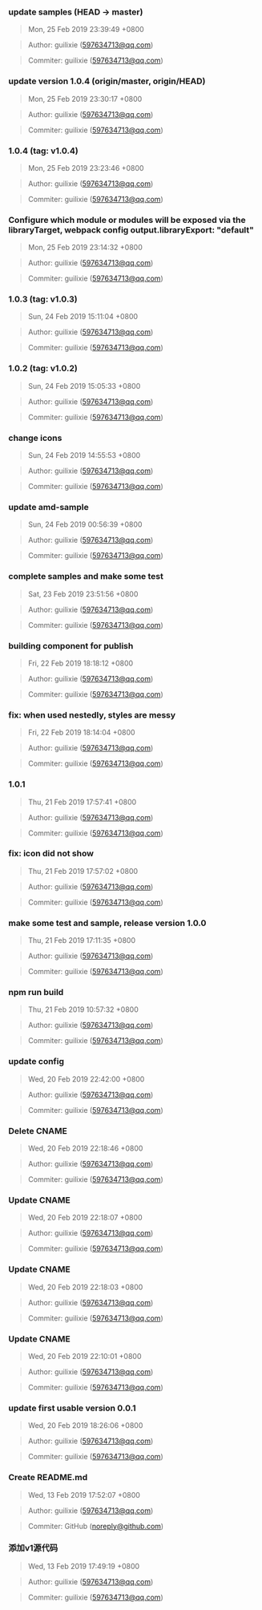 ### update samples (HEAD -> master)
>Mon, 25 Feb 2019 23:39:49 +0800

>Author: guilixie (597634713@qq.com)

>Commiter: guilixie (597634713@qq.com)




### update version 1.0.4 (origin/master, origin/HEAD)
>Mon, 25 Feb 2019 23:30:17 +0800

>Author: guilixie (597634713@qq.com)

>Commiter: guilixie (597634713@qq.com)




### 1.0.4 (tag: v1.0.4)
>Mon, 25 Feb 2019 23:23:46 +0800

>Author: guilixie (597634713@qq.com)

>Commiter: guilixie (597634713@qq.com)




### Configure which module or modules will be exposed via the libraryTarget, webpack config output.libraryExport: "default"
>Mon, 25 Feb 2019 23:14:32 +0800

>Author: guilixie (597634713@qq.com)

>Commiter: guilixie (597634713@qq.com)




### 1.0.3 (tag: v1.0.3)
>Sun, 24 Feb 2019 15:11:04 +0800

>Author: guilixie (597634713@qq.com)

>Commiter: guilixie (597634713@qq.com)




### 1.0.2 (tag: v1.0.2)
>Sun, 24 Feb 2019 15:05:33 +0800

>Author: guilixie (597634713@qq.com)

>Commiter: guilixie (597634713@qq.com)




### change icons
>Sun, 24 Feb 2019 14:55:53 +0800

>Author: guilixie (597634713@qq.com)

>Commiter: guilixie (597634713@qq.com)




### update amd-sample
>Sun, 24 Feb 2019 00:56:39 +0800

>Author: guilixie (597634713@qq.com)

>Commiter: guilixie (597634713@qq.com)




### complete samples and make some test
>Sat, 23 Feb 2019 23:51:56 +0800

>Author: guilixie (597634713@qq.com)

>Commiter: guilixie (597634713@qq.com)




### building component for publish
>Fri, 22 Feb 2019 18:18:12 +0800

>Author: guilixie (597634713@qq.com)

>Commiter: guilixie (597634713@qq.com)




### fix: when used nestedly, styles are messy
>Fri, 22 Feb 2019 18:14:04 +0800

>Author: guilixie (597634713@qq.com)

>Commiter: guilixie (597634713@qq.com)




### 1.0.1
>Thu, 21 Feb 2019 17:57:41 +0800

>Author: guilixie (597634713@qq.com)

>Commiter: guilixie (597634713@qq.com)




### fix: icon did not show
>Thu, 21 Feb 2019 17:57:02 +0800

>Author: guilixie (597634713@qq.com)

>Commiter: guilixie (597634713@qq.com)




### make some test and sample, release version 1.0.0
>Thu, 21 Feb 2019 17:11:35 +0800

>Author: guilixie (597634713@qq.com)

>Commiter: guilixie (597634713@qq.com)




### npm run build
>Thu, 21 Feb 2019 10:57:32 +0800

>Author: guilixie (597634713@qq.com)

>Commiter: guilixie (597634713@qq.com)




### update config
>Wed, 20 Feb 2019 22:42:00 +0800

>Author: guilixie (597634713@qq.com)

>Commiter: guilixie (597634713@qq.com)




### Delete CNAME
>Wed, 20 Feb 2019 22:18:46 +0800

>Author: guilixie (597634713@qq.com)

>Commiter: guilixie (597634713@qq.com)




### Update CNAME
>Wed, 20 Feb 2019 22:18:07 +0800

>Author: guilixie (597634713@qq.com)

>Commiter: guilixie (597634713@qq.com)




### Update CNAME
>Wed, 20 Feb 2019 22:18:03 +0800

>Author: guilixie (597634713@qq.com)

>Commiter: guilixie (597634713@qq.com)




### Update CNAME
>Wed, 20 Feb 2019 22:10:01 +0800

>Author: guilixie (597634713@qq.com)

>Commiter: guilixie (597634713@qq.com)




### update first usable version 0.0.1
>Wed, 20 Feb 2019 18:26:06 +0800

>Author: guilixie (597634713@qq.com)

>Commiter: guilixie (597634713@qq.com)




### Create README.md
>Wed, 13 Feb 2019 17:52:07 +0800

>Author: guilixie (597634713@qq.com)

>Commiter: GitHub (noreply@github.com)




### 添加v1源代码
>Wed, 13 Feb 2019 17:49:19 +0800

>Author: guilixie (597634713@qq.com)

>Commiter: guilixie (597634713@qq.com)




